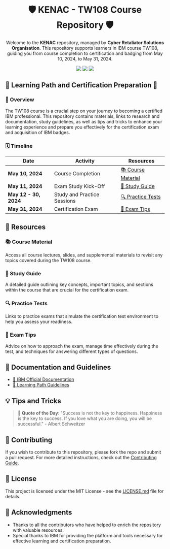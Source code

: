 <h1 align="center">🛡️ KENAC - TW108 Course Repository 🛡️</h1>

<p align="center">
    Welcome to the <strong>KENAC</strong> repository, managed by <strong>Cyber Retaliator Solutions Organisation</strong>. This repository supports learners in IBM course TW108, guiding you from course completion to certification and badging from May 10, 2024, to May 31, 2024.
</p>

<p align="center">
    <img src="https://img.shields.io/badge/Status-Active-green.svg?style=for-the-badge&logo=appveyor"/>
    <img src="https://img.shields.io/badge/IBM-Certified-blue.svg?style=for-the-badge&logo=appveyor"/>
    <img src="https://img.shields.io/badge/Course-TW108-brightgreen.svg?style=for-the-badge&logo=appveyor"/>
</p>

## 🌟 Learning Path and Certification Preparation 🌟

### 📘 Overview
The TW108 course is a crucial step on your journey to becoming a certified IBM professional. This repository contains materials, links to research and documentation, study guidelines, as well as tips and tricks to enhance your learning experience and prepare you effectively for the certification exam and acquisition of IBM badges.

### 🗓️ Timeline

| Date        | Activity                            | Resources                          |
|-------------|-------------------------------------|------------------------------------|
| **May 10, 2024** | Course Completion              | [📚 Course Material](#course-material) |
| **May 11, 2024** | Exam Study Kick-Off            | [📝 Study Guide](#study-guide)     |
| **May 12 - 30, 2024** | Study and Practice Sessions | [🔍 Practice Tests](#practice-tests)   |
| **May 31, 2024** | Certification Exam             | [🎯 Exam Tips](#exam-tips)         |

## 🔗 Resources

### 📚 Course Material
Access all course lectures, slides, and supplemental materials to revisit any topics covered during the TW108 course.

### 📝 Study Guide
A detailed guide outlining key concepts, important topics, and sections within the course that are crucial for the certification exam.

### 🔍 Practice Tests
Links to practice exams that simulate the certification test environment to help you assess your readiness.

### 🎯 Exam Tips
Advice on how to approach the exam, manage time effectively during the test, and techniques for answering different types of questions.

## 📘 Documentation and Guidelines

- [🔗 IBM Official Documentation](https://www.ibm.com/docs/)
- [📖 Learning Path Guidelines](https://www.ibm.com/training/paths)

## 💡 Tips and Tricks

> **🌟 Quote of the Day**: "Success is not the key to happiness. Happiness is the key to success. If you love what you are doing, you will be successful." - Albert Schweitzer

## 🤝 Contributing

If you wish to contribute to this repository, please fork the repo and submit a pull request. For more detailed instructions, check out the [Contributing Guide](CONTRIBUTING.md).

## 📜 License

This project is licensed under the MIT License - see the [LICENSE.md](LICENSE.md) file for details.

## 💖 Acknowledgments

- Thanks to all the contributors who have helped to enrich the repository with valuable resources.
- Special thanks to IBM for providing the platform and tools necessary for effective learning and certification preparation.


